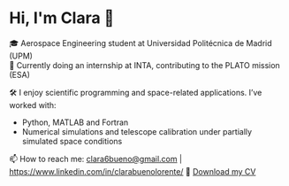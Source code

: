 # Hi, I'm Clara 👋

🎓 Aerospace Engineering student at Universidad Politécnica de Madrid (UPM)  
🚀 Currently doing an internship at INTA, contributing to the PLATO mission (ESA)

🛠️ I enjoy scientific programming and space-related applications. I’ve worked with:
   - Python, MATLAB and Fortran
   - Numerical simulations and telescope calibration under partially simulated space conditions

📫 How to reach me: clara6bueno@gmail.com | https://www.linkedin.com/in/clarabuenolorente/ 
📄 [Download my CV](./Bueno_Clara_CV.pdf)
